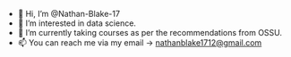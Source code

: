 - 👋 Hi, I’m @Nathan-Blake-17
- 👀 I’m interested in data science.
- 🌱 I’m currently taking courses as per the recommendations from OSSU.
- 📫 You can reach me via my email -> nathanblake1712@gmail.com

<!---
Nathan-Blake-17/Nathan-Blake-17 is a ✨ special ✨ repository because its `README.md` (this file) appears on your GitHub profile.
You can click the Preview link to take a look at your changes.
--->
